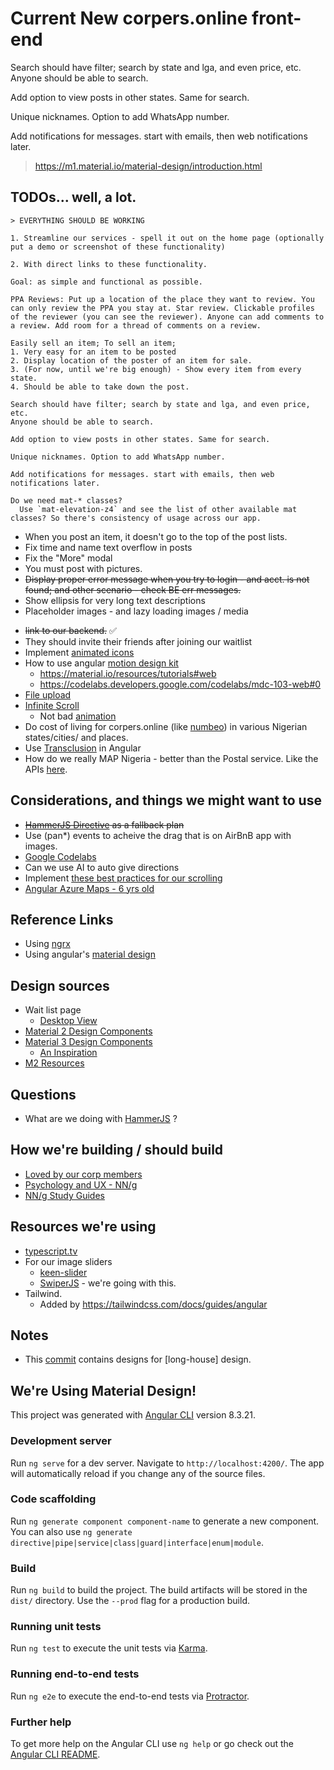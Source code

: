 # Current New corpers.online front-end

Search should have filter; search by state and lga, and even price, etc.
Anyone should be able to search.

Add option to view posts in other states. Same for search.

Unique nicknames. Option to add WhatsApp number.

Add notifications for messages. start with emails, then web notifications later.

> https://m1.material.io/material-design/introduction.html

## TODOs... well, a lot.

```
> EVERYTHING SHOULD BE WORKING

1. Streamline our services - spell it out on the home page (optionally put a demo or screenshot of these functionality)

2. With direct links to these functionality.

Goal: as simple and functional as possible.

PPA Reviews: Put up a location of the place they want to review. You can only review the PPA you stay at. Star review. Clickable profiles of the reviewer (you can see the reviewer). Anyone can add comments to a review. Add room for a thread of comments on a review.

Easily sell an item; To sell an item;
1. Very easy for an item to be posted
2. Display location of the poster of an item for sale.
3. (For now, until we're big enough) - Show every item from every state.
4. Should be able to take down the post.

Search should have filter; search by state and lga, and even price, etc.
Anyone should be able to search.

Add option to view posts in other states. Same for search.

Unique nicknames. Option to add WhatsApp number.

Add notifications for messages. start with emails, then web notifications later.

Do we need mat-* classes?
  Use `mat-elevation-z4` and see the list of other available mat classes? So there's consistency of usage across our app.

```
- When you post an item, it doesn't go to the top of the post lists.
- Fix time and name text overflow in posts
- Fix the "More" modal
- You must post with pictures.
- ~~Display proper error message when you try to login - and acct. is not found; and other scenario - check BE err messages.~~
- Show ellipsis for very long text descriptions
- Placeholder images - and lazy loading images / media
* ~~link to our backend.~~ ✅
* They should invite their friends after joining our waitlist
* Implement [animated icons](https://material.io/design/iconography/animated-icons.html#usage)
* How to use angular [motion design kit](https://material.io/resources/motion-design-kit)
  * https://material.io/resources/tutorials#web
  * https://codelabs.developers.google.com/codelabs/mdc-103-web#0
* [File upload](https://blog.angular-university.io/angular-file-upload/)
* [Infinite Scroll](https://zoaibkhan.com/blog/create-a-fast-infinite-scrolling-list-in-angular/)
  * Not bad [animation](https://zoaibkhan.com/blog/add-spring-animations-to-your-angular-app-with-popmotion/)
* Do cost of living for corpers.online (like [numbeo](https://www.numbeo.com/cost-of-living/)) in various Nigerian states/cities/ and places.
* Use [Transclusion](https://daily-dev-tips.com/posts/angular-10-transclusion-when-and-why-youll-need-it/) in Angular
* How do we really MAP Nigeria - better than the Postal service. Like the APIs [here](https://github.com/public-apis/public-apis?tab=readme-ov-file#tracking).

## Considerations, and things we might want to use
* ~~[HammerJS Directive](http://ryanmullins.github.io/angular-hammer/) as a fallback plan~~
* Use (pan*) events to acheive the drag that is on AirBnB app with images.
* [Google Codelabs](https://codelabs.developers.google.com/)
* Can we use AI to auto give directions
* Implement [these best practices for our scrolling](https://climbtheladder.com/10-angular-cdk-virtual-scroll-best-practices/)
* [Angular Azure Maps - 6 yrs old](https://github.com/acaisoft/angular-azure-maps?tab=readme-ov-file)

## Reference Links
* Using [ngrx](https://inveritasoft.com/blog/angular-using-ngrx-schematics-and-ngrx-entity-to-speed-up-your-startup)
* Using angular's [material design](https://ultimatecourses.com/blog/the-missing-guide-to-angular-material)

## Design sources
* Wait list page
  * [Desktop View](https://dribbble.com/shots/6780267-June-Homes-Wait-List)
* [Material 2 Design Components](https://www.figma.com/community/file/778763161265841481)
* [Material 3 Design Components](https://www.figma.com/community/file/1035203688168086460)
  * [An Inspiration](https://www.figma.com/community/file/1164313362327941158)
* [M2 Resources](https://m2.material.io/resources)

## Questions
* What are we doing with [HammerJS](https://github.com/angular/components/blob/3a204da37fd1366cae411b5c234517ecad199737/guides/v9-hammerjs-migration.md) ?

## How we're building / should build
* [Loved by our corp members](https://www.figma.com/blog/peter-yangs-10-rules-for-making-products-that-customers-love/)
* [Psychology and UX - NN/g](https://www.nngroup.com/topic/psychology-and-ux/)
* [NN/g Study Guides](https://www.nngroup.com/topic/study-guide/)

## Resources we're using
* [typescript.tv](https://typescript.tv/)
* For our image sliders
    * [keen-slider](https://keen-slider.io/examples)
    * [SwiperJS](https://swiperjs.com/angular) - we're going with this.
* Tailwind.
    * Added by https://tailwindcss.com/docs/guides/angular

## Notes
* This [commit](https://github.com/wachukxs/gh/commit/f435a1222fe57cce3413661fe288754ba9b4dfda) contains designs for [long-house] design.

## We're Using Material Design!

This project was generated with [Angular CLI](https://github.com/angular/angular-cli) version 8.3.21.

### Development server

Run `ng serve` for a dev server. Navigate to `http://localhost:4200/`. The app will automatically reload if you change any of the source files.

### Code scaffolding

Run `ng generate component component-name` to generate a new component. You can also use `ng generate directive|pipe|service|class|guard|interface|enum|module`.

### Build

Run `ng build` to build the project. The build artifacts will be stored in the `dist/` directory. Use the `--prod` flag for a production build.

### Running unit tests

Run `ng test` to execute the unit tests via [Karma](https://karma-runner.github.io).

### Running end-to-end tests

Run `ng e2e` to execute the end-to-end tests via [Protractor](http://www.protractortest.org/).

### Further help

To get more help on the Angular CLI use `ng help` or go check out the [Angular CLI README](https://github.com/angular/angular-cli/blob/master/README.md).
